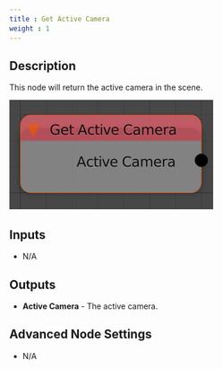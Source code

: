 ```yaml
---
title : Get Active Camera
weight : 1
---
```


## Description

This node will return the active camera in the scene.

![image](get_active_camera_node.png)

## Inputs

  - N/A

## Outputs

  - **Active Camera** - The active camera.

## Advanced Node Settings

  - N/A
